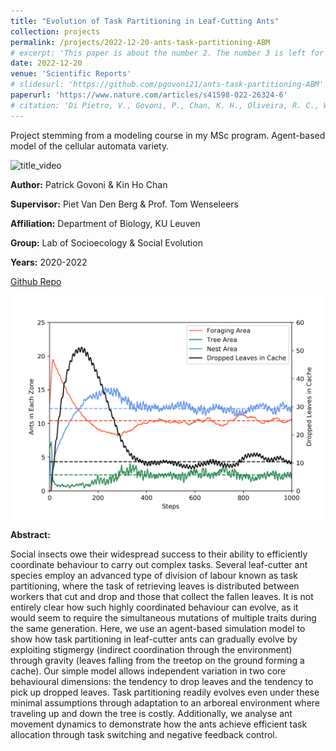 ```yaml
---
title: "Evolution of Task Partitioning in Leaf-Cutting Ants"
collection: projects
permalink: /projects/2022-12-20-ants-task-partitioning-ABM
# excerpt: 'This paper is about the number 2. The number 3 is left for future work.'
date: 2022-12-20
venue: 'Scientific Reports'
# slidesurl: 'https://github.com/pgovoni21/ants-task-partitioning-ABM'
paperurl: 'https://www.nature.com/articles/s41598-022-26324-6'
# citation: 'Di Pietro, V., Govoni, P., Chan, K. H., Oliveira, R. C., Wenseleers, T., & van den Berg, P. (2022). Evolution of self-organised division of labour driven by stigmergy in leaf-cutter ants. Scientific Reports, 12(1), 21971. https://doi.org/10.1038/s41598-022-26324-6'
---
```


Project stemming from a modeling course in my MSc program. Agent-based model of the cellular automata variety.

![title_video](../images/ant_video.gif)

<b>Author:</b> Patrick Govoni & Kin Ho Chan

<b>Supervisor:</b> Piet Van Den Berg & Prof. Tom Wenseleers

<b>Affiliation:</b> Department of Biology, KU Leuven

<b>Group:</b> Lab of Socioecology & Social Evolution

<b>Years:</b> 2020-2022

[Github Repo](https://github.com/pgovoni21/ants-task-partitioning-ABM)

<img src="../images/ant_graph.png" width="500"/>

<b>Abstract:</b>

Social insects owe their widespread success to their ability to efficiently coordinate behaviour to carry out complex tasks. Several leaf-cutter ant species employ an advanced type of division of labour known as task partitioning, where the task of retrieving leaves is distributed between workers that cut and drop and those that collect the fallen leaves. It is not entirely clear how such highly coordinated behaviour can evolve, as it would seem to require the simultaneous mutations of multiple traits during the same generation. Here, we use an agent-based simulation model to show how task partitioning in leaf-cutter ants can gradually evolve by exploiting stigmergy (indirect coordination through the environment) through gravity (leaves falling from the treetop on the ground forming a cache). Our simple model allows independent variation in two core behavioural dimensions: the tendency to drop leaves and the tendency to pick up dropped leaves. Task partitioning readily evolves even under these minimal assumptions through adaptation to an arboreal environment where traveling up and down the tree is costly. Additionally, we analyse ant movement dynamics to demonstrate how the ants achieve efficient task allocation through task switching and negative feedback control.